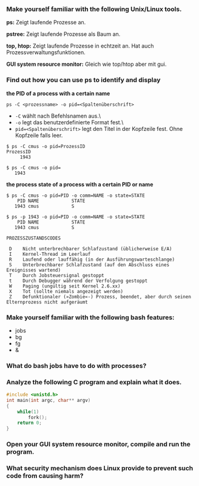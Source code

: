 ### Make yourself familiar with the following Unix/Linux tools.

__ps:__ Zeigt laufende Prozesse an.

__pstree:__ Zeigt laufende Prozesse als Baum an.

__top, htop:__ Zeigt laufende Prozesse in echtzeit an. Hat auch Prozessverwaltungsfunktionen.

__GUI system resource monitor:__ Gleich wie top/htop aber mit gui.

### Find out how you can use ps to identify and display

__the PID of a process with a certain name__

```
ps -C <prozessname> -o pid=<Spaltenüberschrift>
```

+ `-C` wählt nach Befehlsnamen aus.\
+ `-o` legt das benutzerdefinierte Format fest.\
+ `pid=<Spaltenüberschrift>` legt den Titel in der Kopfzeile fest. Ohne Kopfzeile falls leer.

```
$ ps -C cmus -o pid=ProzessID
ProzessID
     1943

$ ps -C cmus -o pid=
   1943
```

__the process state of a process with a certain PID or name__

```
$ ps -C cmus -o pid=PID -o comm=NAME -o state=STATE
    PID NAME            STATE
   1943 cmus            S

$ ps -p 1943 -o pid=PID -o comm=NAME -o state=STATE
    PID NAME            STATE
   1943 cmus            S
```

```
PROZESSZUSTANDSCODES

 D    Nicht unterbrechbarer Schlafzustand (üblicherweise E/A)
 I    Kernel-Thread im Leerlauf
 R    Laufend oder lauffähig (in der Ausführungswarteschlange)
 S    Unterbrechbarer Schlafzustand (auf den Abschluss eines Ereignisses wartend)
 T    Durch Jobsteuersignal gestoppt
 t    Durch Debugger während der Verfolgung gestoppt
 W    Paging (ungültig seit Kernel 2.6.xx)
 X    Tot (sollte niemals angezeigt werden)
 Z    Defunktionaler (»Zombie«-) Prozess, beendet, aber durch seinen Elternprozess nicht aufgeräumt
```

### Make yourself familiar with the following bash features:

+ jobs
+ bg
+ fg
+ &


### What do bash jobs have to do with processes?

### Analyze the following C program and explain what it does.

```c
#include <unistd.h>
int main(int argc, char** argv)
{
    while(1)
        fork();
    return 0;
}
```

### Open your GUI system resource monitor, compile and run the program.


### What security mechanism does Linux provide to prevent such code from causing harm?
